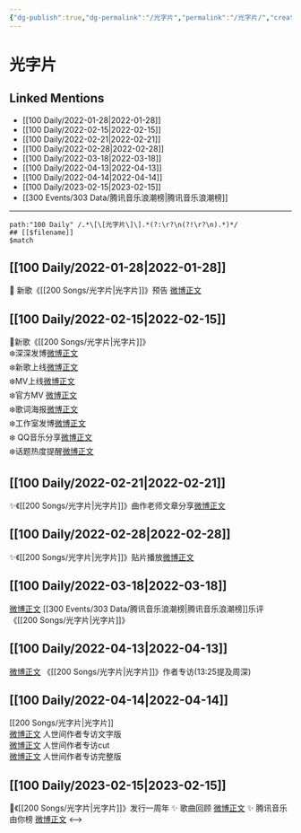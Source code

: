 ```yaml
---
{"dg-publish":true,"dg-permalink":"/光字片","permalink":"/光字片/","created":"2022-11-25T16:45:21.000+08:00","updated":"2023-04-10T15:33:59.362+08:00"}
---
```


# 光字片

## Linked Mentions
- [[100 Daily/2022-01-28\|2022-01-28]]
- [[100 Daily/2022-02-15\|2022-02-15]]
- [[100 Daily/2022-02-21\|2022-02-21]]
- [[100 Daily/2022-02-28\|2022-02-28]]
- [[100 Daily/2022-03-18\|2022-03-18]]
- [[100 Daily/2022-04-13\|2022-04-13]]
- [[100 Daily/2022-04-14\|2022-04-14]]
- [[100 Daily/2023-02-15\|2023-02-15]]
- [[300 Events/303 Data/腾讯音乐浪潮榜\|腾讯音乐浪潮榜]]


---

```expander
path:"100 Daily" /.*\[\[光字片\]\].*(?:\r?\n(?!\r?\n).*)*/
## [[$filename]]
$match
```
## [[100 Daily/2022-01-28\|2022-01-28]]
💫 新歌《[[200 Songs/光字片\|光字片]]》预告 [微博正文](https://m.weibo.cn/6466290670/4730725834953284)
## [[100 Daily/2022-02-15\|2022-02-15]]
🌟新歌《[[200 Songs/光字片\|光字片]]》  
❄️深深发博[微博正文](https://m.weibo.cn/6466290670/4737084491567308)  
❄️新歌上线[微博正文](https://m.weibo.cn/6466290670/4736929268500601)  
❄️MV上线[微博正文](https://m.weibo.cn/6466290670/4737057165152296)  
❄️官方MV [微博正文](https://m.weibo.cn/6466290670/4737069081169404)  
❄️歌词海报[微博正文](https://m.weibo.cn/6466290670/4737072226899415)  
❄️工作室发博[微博正文](https://m.weibo.cn/6466290670/4736935745291586)  
❄️ QQ音乐分享[微博正文](https://m.weibo.cn/6466290670/4736936114390184)  
❄️话题热度提醒[微博正文](https://m.weibo.cn/6466290670/4737116082277567)
## [[100 Daily/2022-02-21\|2022-02-21]]
✨《[[200 Songs/光字片\|光字片]]》曲作老师文章分享[微博正文](https://m.weibo.cn/6466290670/4739433621099535)
## [[100 Daily/2022-02-28\|2022-02-28]]
✨《[[200 Songs/光字片\|光字片]]》贴片播放[微博正文](https://m.weibo.cn/6466290670/4741991924238203)
## [[100 Daily/2022-03-18\|2022-03-18]]
[微博正文](https://weibo.com/detail/4748327776161197) [[300 Events/303 Data/腾讯音乐浪潮榜\|腾讯音乐浪潮榜]]乐评《[[200 Songs/光字片\|光字片]]》
## [[100 Daily/2022-04-13\|2022-04-13]]
[微博正文](https://m.weibo.cn/7527423229/4757837865816608) 《[[200 Songs/光字片\|光字片]]》作者专访(13:25提及周深)
## [[100 Daily/2022-04-14\|2022-04-14]]
[[200 Songs/光字片\|光字片]]  
[微博正文](https://m.weibo.cn/6466290670/4758130455482227) 人世间作者专访文字版  
[微博正文](https://m.weibo.cn/7709901534/4757915284799692) 人世间作者专访cut  
[微博正文](https://m.weibo.cn/7527423229/4757837865816608) 人世间作者专访完整版
## [[100 Daily/2023-02-15\|2023-02-15]]
🌟《[[200 Songs/光字片\|光字片]]》发行一周年
✨ 歌曲回顾 [微博正文](https://m.weibo.cn/6466290670/4869406003560582)
✨ 腾讯音乐由你榜 [微博正文](https://m.weibo.cn/6466290670/4869379810132271)
<-->